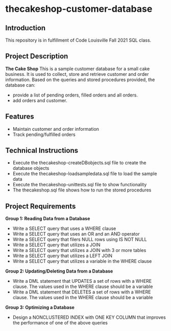 # thecakeshop-customer-database

## Introduction
This repository is in fulfillment of Code Louisville Fall 2021 SQL class.

## Project Description

**The Cake Shop**
This is a sample customer database for a small cake business.
It is used to collect, store and retrieve customer and order information.
Based on the queries and stored procedures provided, the database can:
- provide a list of pending orders, filled orders and all orders.
- add orders and customer.

## Features
- Maintain customer and order information
- Track pending/fulfilled orders

## Technical Instructions
- Execute the thecakeshop-createDBobjects.sql file to create the database objects
- Execute the thecakeshop-loadsampledata.sql file to load the sample data
- Execute the thecakeshop-unittests.sql file to show functionality
- The thecakeshop.sql file shows how to run the stored procedures

## Project Requirements

**Group 1: Reading Data from a Database**
- Write a SELECT query that uses a WHERE clause
- Write a SELECT query that uses an OR and an AND operator
- Write a SELECT query that filers NULL rows using IS NOT NULL
- Write a SELECT query that utilizes a JOIN
- Write a SELECT query that utilizes a JOIN with 3 or more tables
- Write a SELECT query that utilizes a LEFT JOIN
- Write a SELECT query that utilizes a variable in the WHERE clause

**Group 2: Updating/Deleting Data from a Database**
- Write a DML statement that UPDATES a set of rows with a WHERE clause. The values used in the WHERE clause should be a variable
- Write a DML statement that DELETES a set of rows with a WHERE clause. The values used in the WHERE clause should be a variable

**Group 3: Optimizing a Database**
- Design a NONCLUSTERED INDEX with ONE KEY COLUMN that improves the performance of one of the above queries

